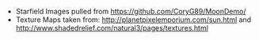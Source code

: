 
* Starfield Images pulled from https://github.com/CoryG89/MoonDemo/
* Texture Maps taken from: http://planetpixelemporium.com/sun.html and http://www.shadedrelief.com/natural3/pages/textures.html
